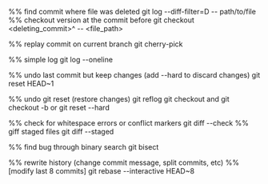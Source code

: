 %% find commit where file was deleted
git log --diff-filter=D -- path/to/file
%% checkout version at the commit before
git checkout <deleting_commit>^ -- <file_path>

%% replay commit on current branch
git cherry-pick <SHA>

%% simple log
git log --oneline

%% undo last commit but keep changes (add --hard to discard changes)
git reset HEAD~1

%% undo git reset (restore changes)
git reflog
git checkout <SHA>    and    git checkout -b <new branch name>
    or
git reset --hard <SHA>

%% check for whitespace errors or conflict markers
git diff --check
%% giff staged files
git diff --staged

%% find bug through binary search
git bisect

%% rewrite history (change commit message, split commits, etc)
%% [modify last 8 commits]
git rebase --interactive HEAD~8
